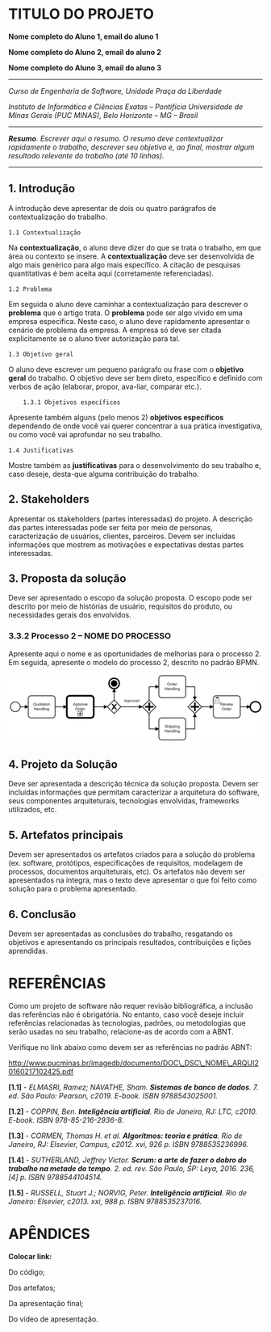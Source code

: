 # TITULO DO PROJETO


**Nome completo do Aluno 1, email do aluno 1**

**Nome completo do Aluno 2, email do aluno 2**

**Nome completo do Aluno 3, email do aluno 3**

---

_Curso de Engenharia de Software, Unidade Praça da Liberdade_

_Instituto de Informática e Ciências Exatas – Pontifícia Universidade de Minas Gerais (PUC MINAS), Belo Horizonte – MG – Brasil_

---

_**Resumo**. Escrever aqui o resumo. O resumo deve contextualizar rapidamente o trabalho, descrever seu objetivo e, ao final, 
mostrar algum resultado relevante do trabalho (até 10 linhas)._

---


## 1. Introdução

A introdução deve apresentar de dois ou quatro parágrafos de contextualização do trabalho. 

    1.1 Contextualização

Na **contextualização**, o aluno deve dizer do que se trata o trabalho, em que área ou contexto se insere. 
A **contextualização** deve ser desenvolvida de algo mais genérico para algo mais específico. 
A citação de pesquisas quantitativas é bem aceita aqui (corretamente referenciadas).

    1.2 Problema

Em seguida o aluno deve caminhar a contextualização para descrever o **problema** que o artigo trata. 
O **problema** pode ser algo vivido em uma empresa específica. Neste caso, o aluno deve rapidamente apresentar 
o cenário de problema da empresa. A empresa só deve ser citada explicitamente se o aluno tiver autorização 
para tal.

    1.3 Objetivo geral

O aluno deve escrever um pequeno parágrafo ou frase com o **objetivo geral** do trabalho. 
O objetivo deve ser bem direto, específico e definido com verbos de ação (elaborar, propor, ava-liar, comparar etc.).

        1.3.1 Objetivos específicos

Apresente também alguns (pelo menos 2) **objetivos específicos** dependendo de onde você vai querer 
concentrar a sua prática investigativa, ou como você vai aprofundar no seu trabalho.

    1.4 Justificativas

Mostre também as **justificativas** para o 
desenvolvimento do seu trabalho e, caso deseje, desta-que alguma contribuição do trabalho.


## 2. Stakeholders

Apresentar os stakeholders (partes interessadas) do projeto. A descrição das partes interessadas pode ser 
feita por meio de personas, caracterização de usuários, clientes, parceiros. Devem ser incluídas informações 
que mostrem as motivações e expectativas destas partes interessadas.


## 3. Proposta da solução

Deve ser apresentado o escopo da solução proposta. O escopo pode ser descrito por meio de histórias de usuário, 
requisitos do produto, ou necessidades gerais dos envolvidos.


### 3.3.2 Processo 2 – NOME DO PROCESSO

Apresente aqui o nome e as oportunidades de melhorias para o processo 2. Em seguida, apresente o modelo do processo 2, descrito no padrão BPMN.

![Exemplo de um Modelo BPMN do PROCESSO 2](imagens/call_process.png "Modelo BPMN do Processo 2.")

## 4. Projeto da Solução

Deve ser apresentada a descrição técnica da solução proposta. Devem ser incluídas informações que 
permitam caracterizar a arquitetura do software, seus componentes arquiteturais, 
tecnologias envolvidas, frameworks utilizados, etc.

## 5. Artefatos principais

Devem ser apresentados os artefatos criados para a solução do problema 
(ex. software, protótipos, especificações de requisitos, modelagem de processos, 
documentos arquiteturais, etc). Os artefatos não devem ser apresentados na íntegra, 
mas o texto deve apresentar o que foi feito como solução para o problema apresentado.

## 6. Conclusão

Devem ser apresentadas as conclusões do trabalho, resgatando os objetivos e 
apresentando os principais resultados, contribuições e lições aprendidas.

# REFERÊNCIAS

Como um projeto de software não requer revisão bibliográfica, a inclusão das referências não é obrigatória. No entanto, caso você deseje incluir referências relacionadas às tecnologias, padrões, ou metodologias que serão usadas no seu trabalho, relacione-as de acordo com a ABNT.

Verifique no link abaixo como devem ser as referências no padrão ABNT:

http://www.pucminas.br/imagedb/documento/DOC\_DSC\_NOME\_ARQUI20160217102425.pdf


**[1.1]** - _ELMASRI, Ramez; NAVATHE, Sham. **Sistemas de banco de dados**. 7. ed. São Paulo: Pearson, c2019. E-book. ISBN 9788543025001._

**[1.2]** - _COPPIN, Ben. **Inteligência artificial**. Rio de Janeiro, RJ: LTC, c2010. E-book. ISBN 978-85-216-2936-8._

**[1.3]** - _CORMEN, Thomas H. et al. **Algoritmos: teoria e prática**. Rio de Janeiro, RJ: Elsevier, Campus, c2012. xvi, 926 p. ISBN 9788535236996._

**[1.4]** - _SUTHERLAND, Jeffrey Victor. **Scrum: a arte de fazer o dobro do trabalho na metade do tempo**. 2. ed. rev. São Paulo, SP: Leya, 2016. 236, [4] p. ISBN 9788544104514._

**[1.5]** - _RUSSELL, Stuart J.; NORVIG, Peter. **Inteligência artificial**. Rio de Janeiro: Elsevier, c2013. xxi, 988 p. ISBN 9788535237016._



# APÊNDICES

**Colocar link:**

Do código;

Dos artefatos;

Da apresentação final;

Do vídeo de apresentação.




